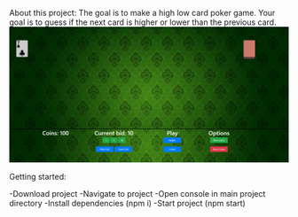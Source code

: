 About this project:
The goal is to make a high low card poker game. Your goal is to guess if the next card is higher or lower than the previous card.
![Alt text](./src/Images/game.png?raw=true "Title")

Getting started:

-Download project
-Navigate to project
-Open console in main project directory
-Install dependencies (npm i)
-Start project (npm start)
